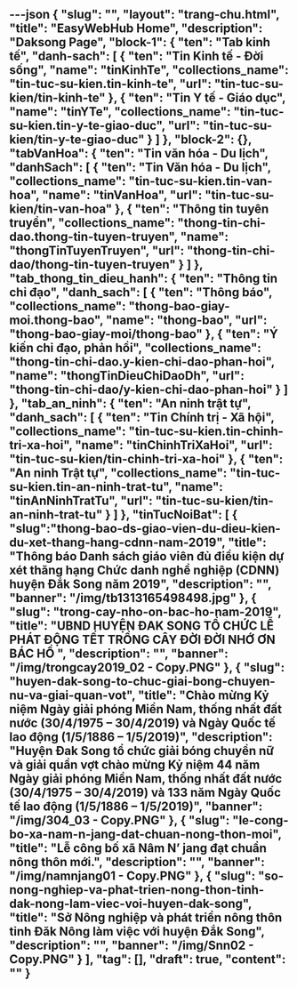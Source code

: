 ---json
{
    "slug": "",
    "layout": "trang-chu.html",
    "title": "EasyWebHub Home",
    "description": "Daksong Page",
    "block-1": {
        "ten": "Tab kinh tế",
        "danh-sach": [
            {
                "ten": "Tin Kinh tế - Đời sống",
                "name": "tinKinhTe",
                "collections_name": "tin-tuc-su-kien.tin-kinh-te",
                "url": "tin-tuc-su-kien/tin-kinh-te"
            },
            {
                "ten": "Tin Y tế - Giáo dục",
                "name": "tinYTe",
                "collections_name": "tin-tuc-su-kien.tin-y-te-giao-duc",
                "url": "tin-tuc-su-kien/tin-y-te-giao-duc"
            }
        ]
    },
    "block-2": {},
    "tabVanHoa": {
        "ten": "Tin văn hóa - Du lịch",
        "danhSach": [
            {
                "ten": "Tin Văn hóa - Du lịch",
                "collections_name": "tin-tuc-su-kien.tin-van-hoa",
                "name": "tinVanHoa",
                "url": "tin-tuc-su-kien/tin-van-hoa"
            },
            {
                "ten": "Thông tin tuyên truyền",
                "collections_name": "thong-tin-chi-dao.thong-tin-tuyen-truyen",
                "name": "thongTinTuyenTruyen",
                "url": "thong-tin-chi-dao/thong-tin-tuyen-truyen"
            }
        ]
    },
    "tab_thong_tin_dieu_hanh": {
        "ten": "Thông tin chỉ đạo",
        "danh_sach": [
            {
                "ten": "Thông báo",
                "collections_name": "thong-bao-giay-moi.thong-bao",
                "name": "thong-bao",
                "url": "thong-bao-giay-moi/thong-bao"
            },
            {
                "ten": "Ý kiến chỉ đạo, phản hồi",
                "collections_name": "thong-tin-chi-dao.y-kien-chi-dao-phan-hoi",
                "name": "thongTinDieuChiDaoDh",
                "url": "thong-tin-chi-dao/y-kien-chi-dao-phan-hoi"
            }
        ]
    },
    "tab_an_ninh": {
        "ten": "An ninh trật tự",
        "danh_sach": [
            {
                "ten": "Tin Chính trị - Xã hội",
                "collections_name": "tin-tuc-su-kien.tin-chinh-tri-xa-hoi",
                "name": "tinChinhTriXaHoi",
                "url": "tin-tuc-su-kien/tin-chinh-tri-xa-hoi"
            },
            {
                "ten": "An ninh Trật tự",
                "collections_name": "tin-tuc-su-kien.tin-an-ninh-trat-tu",
                "name": "tinAnNinhTratTu",
                "url": "tin-tuc-su-kien/tin-an-ninh-trat-tu"
            }
        ]
    },
    "tinTucNoiBat": [
        {
            "slug":"thong-bao-ds-giao-vien-du-dieu-kien-du-xet-thang-hang-cdnn-nam-2019",
            "title": "Thông báo Danh sách giáo viên đủ điều kiện dự xét thăng hạng Chức danh nghề nghiệp (CDNN) huyện Đắk Song năm 2019",
            "description": "",
            "banner": "/img/tb1313165498498.jpg"
        },
        {
            "slug": "trong-cay-nho-on-bac-ho-nam-2019",
            "title": "UBND HUYỆN ĐAK SONG TỔ CHỨC LỄ PHÁT ĐỘNG TẾT TRỒNG CÂY ĐỜI ĐỜI NHỚ ƠN BÁC HỒ ",
            "description": "",
            "banner": "/img/trongcay2019_02 - Copy.PNG"
        },
        {
            "slug": "huyen-dak-song-to-chuc-giai-bong-chuyen-nu-va-giai-quan-vot",
            "title": "Chào mừng Kỷ niệm Ngày giải phóng Miền Nam, thống nhất đất nước (30/4/1975 – 30/4/2019) và Ngày Quốc tế lao động (1/5/1886 – 1/5/2019)",
            "description": "Huyện Đak Song tổ chức giải bóng chuyền nữ và giải quần vợt  chào mừng Kỷ niệm 44 năm Ngày giải phóng Miền Nam, thống nhất đất nước (30/4/1975 – 30/4/2019) và 133 năm Ngày Quốc tế lao động (1/5/1886 – 1/5/2019)",
            "banner": "/img/304_03 - Copy.PNG"
        },
        {
            "slug": "le-cong-bo-xa-nam-n-jang-dat-chuan-nong-thon-moi",
            "title": "Lễ công bố xã Nâm N’ jang đạt chuẩn nông thôn mới.",
            "description": "",
            "banner": "/img/namnjang01 - Copy.PNG"
        },
        {
            "slug": "so-nong-nghiep-va-phat-trien-nong-thon-tinh-dak-nong-lam-viec-voi-huyen-dak-song",
            "title": "Sở Nông nghiệp và phát triển nông thôn tỉnh Đăk Nông  làm việc với huyện Đắk Song",
            "description": "",
            "banner": "/img/Snn02 - Copy.PNG"
        }
    ],
    "tag": [],
    "draft": true,
    "__content__": ""
}
---
